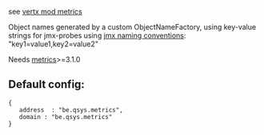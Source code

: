 see [vertx mod metrics](https://github.com/timyates/mod-metrics)

Object names generated by a custom ObjectNameFactory, using key-value strings for jmx-probes using [jmx naming conventions](http://www.oracle.com/technetwork/java/javase/tech/best-practices-jsp-136021.html#mozTocId654884):
    "key1=value1,key2=value2"

Needs [metrics](https://dropwizard.github.io/metrics/3.1.0/)>=3.1.0


## Default config:

    {
       address  : "be.qsys.metrics",
       domain : "be.qsys.metrics"
    }
